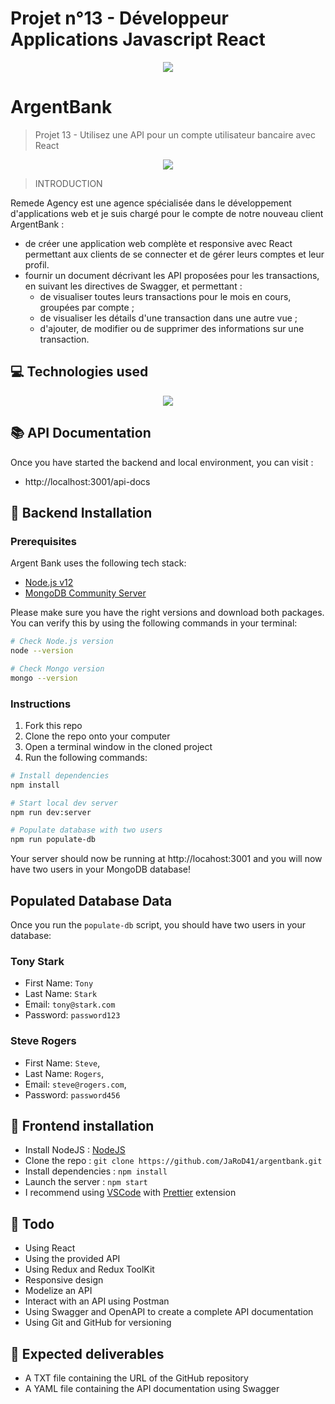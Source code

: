 # Projet n°13 - Développeur Applications Javascript React

<p align="center">
  <img src="https://user.oc-static.com/upload/2020/08/18/15977560509272_logo%20%285%29.png">
</p>

# ArgentBank

> Projet 13 - Utilisez une API pour un compte utilisateur bancaire avec React

<p align="center">
  <img src="https://user.oc-static.com/upload/2020/08/14/1597410191519_image2.png">
</p>

> INTRODUCTION

Remede Agency est une agence spécialisée dans le développement d'applications web et je suis chargé pour le compte de notre nouveau client ArgentBank :

- de créer une application web complète et responsive avec React permettant aux clients de se connecter et de gérer leurs comptes et leur profil.
- fournir un document décrivant les API proposées pour les transactions, en suivant les directives de Swagger, et permettant :
  - de visualiser toutes leurs transactions pour le mois en cours, groupées par compte ;
  - de visualiser les détails d'une transaction dans une autre vue ;
  - d'ajouter, de modifier ou de supprimer des informations sur une transaction.

## 💻 Technologies used

<p align="center">
  <a href="https://skillicons.dev">
    <img src="https://skillicons.dev/icons?i=css,react,ts,github,html,js,mongodb,nodejs,postman,redux,regex,vercel,vscode" />
  </a>
</p>

## 📚 API Documentation

Once you have started the backend and local environment, you can visit :

- http://localhost:3001/api-docs

## 🚀 Backend Installation

### Prerequisites

Argent Bank uses the following tech stack:

- [Node.js v12](https://nodejs.org/en/)
- [MongoDB Community Server](https://www.mongodb.com/try/download/community)

Please make sure you have the right versions and download both packages. You can verify this by using the following commands in your terminal:

```bash
# Check Node.js version
node --version

# Check Mongo version
mongo --version
```

### Instructions

1. Fork this repo
2. Clone the repo onto your computer
3. Open a terminal window in the cloned project
4. Run the following commands:

```bash
# Install dependencies
npm install

# Start local dev server
npm run dev:server

# Populate database with two users
npm run populate-db
```

Your server should now be running at http://locahost:3001 and you will now have two users in your MongoDB database!

## Populated Database Data

Once you run the `populate-db` script, you should have two users in your database:

### Tony Stark

- First Name: `Tony`
- Last Name: `Stark`
- Email: `tony@stark.com`
- Password: `password123`

### Steve Rogers

- First Name: `Steve`,
- Last Name: `Rogers`,
- Email: `steve@rogers.com`,
- Password: `password456`

## 🚀 Frontend installation

- Install NodeJS : [NodeJS](https://nodejs.org/en/)
- Clone the repo : `git clone https://github.com/JaRoD41/argentbank.git`
- Install dependencies : `npm install`
- Launch the server : `npm start`
- I recommend using [VSCode](https://code.visualstudio.com/) with [Prettier](https://marketplace.visualstudio.com/items?itemName=esbenp.prettier-vscode) extension

## 📝 Todo

- Using React
- Using the provided API
- Using Redux and Redux ToolKit
- Responsive design
- Modelize an API
- Interact with an API using Postman
- Using Swagger and OpenAPI to create a complete API documentation
- Using Git and GitHub for versioning

## 📝 Expected deliverables

- A TXT file containing the URL of the GitHub repository
- A YAML file containing the API documentation using Swagger
